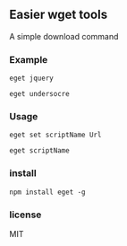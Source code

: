 ## Easier wget tools

A simple download command 

### Example

``` eget jquery ```

``` eget undersocre ```

### Usage

```eget set scriptName Url ```

```eget scriptName```

### install

``` npm install eget -g ```

### license

MIT



